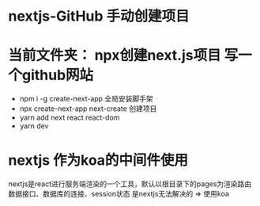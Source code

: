 # nextjs-GitHub 手动创建项目
# 当前文件夹： npx创建next.js项目 写一个github网站
  - npm i -g create-next-app  全局安装脚手架
  - npx create-next-app next-create   创建项目
  - yarn add next react react-dom
  - yarn dev

# nextjs 作为koa的中间件使用
  nextjs是react进行服务端渲染的一个工具，默认以根目录下的pages为渲染路由
  数据接口、数据库的连接、session状态 是nextjs无法解决的 => 使用koa